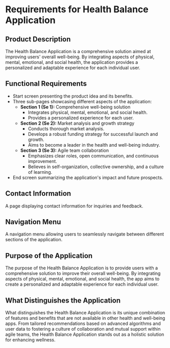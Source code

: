 # Requirements for Health Balance Application

## Product Description

The Health Balance Application is a comprehensive solution aimed at improving users' overall well-being. By integrating aspects of physical, mental, emotional, and social health, the application provides a personalized and adaptable experience for each individual user.

## Functional Requirements

- Start screen presenting the product idea and its benefits.
- Three sub-pages showcasing different aspects of the application:
  - **Section 1 (Se 1):** Comprehensive well-being solution
    - Integrates physical, mental, emotional, and social health.
    - Provides a personalized experience for each user.
  - **Section 2 (Se 2):** Market analysis and growth strategy
    - Conducts thorough market analysis.
    - Develops a robust funding strategy for successful launch and growth.
    - Aims to become a leader in the health and well-being industry.
  - **Section 3 (Se 3):** Agile team collaboration
    - Emphasizes clear roles, open communication, and continuous improvement.
    - Believes in self-organization, collective ownership, and a culture of learning.
- End screen summarizing the application's impact and future prospects.

## Contact Information

A page displaying contact information for inquiries and feedback.

## Navigation Menu

A navigation menu allowing users to seamlessly navigate between different sections of the application.

## Purpose of the Application

The purpose of the Health Balance Application is to provide users with a comprehensive solution to improve their overall well-being. By integrating aspects of physical, mental, emotional, and social health, the app aims to create a personalized and adaptable experience for each individual user.

## What Distinguishes the Application

What distinguishes the Health Balance Application is its unique combination of features and benefits that are not available in other health and well-being apps. From tailored recommendations based on advanced algorithms and user data to fostering a culture of collaboration and mutual support within agile teams, the Health Balance Application stands out as a holistic solution for enhancing wellness.

